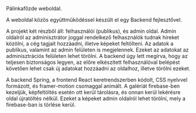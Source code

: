 Pálinkafőzde weboldal.

A weboldal közös együttműködéssel készült el egy Backend fejlesztővel.

A projekt két részből áll: felhasználói (publikus), és admin oldal.
Admin oldalról az adminisztrátor joggal rendelkező felhasználók tudnak híreket közölni, a cég tagjait hozzáadni, illetve képeket feltölteni.
Az adatok a publikus, valamint az admin felületen is megjelennek. Ezeket az adatokat az adminisztrációs felületen lehet törölni.
A backend úgy lett megírva, hogy az teljesen biztonságos legyen, az előre elkészített felhasználóval belépést követően lehet csak új adatokat hozzáadni az oldalhoz, illetve törölni ezeket.

A backend Spring, a frontend React keretrendszerben kódolt, CSS nyelvvel formázott, és framer-motion csomaggal animált.
A galériát firebase-ben kezeljük, képfeltöltés esetén ott kerül tárolásra, és onnan kerül lekérésre oldal újratöltés nélkül. Ezeket a képeket admin oldalról lehet törölni, mely a firebase-ban is törlése kerül.
